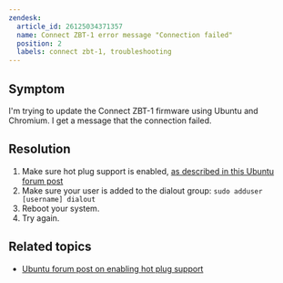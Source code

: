 ```yaml
---
zendesk:
  article_id: 26125034371357
  name: Connect ZBT-1 error message "Connection failed"
  position: 2
  labels: connect zbt-1, troubleshooting
---
```


## Symptom

I'm trying to update the Connect&nbsp;ZBT-1 firmware using Ubuntu and Chromium. I get a message that the connection failed.

## Resolution

1. Make sure hot plug support is enabled, [as described in this Ubuntu forum post](https://forum.snapcraft.io/t/chromium-cant-open-serial-port-on-ubuntu-22-04/31139/6)
2. Make sure your user is added to the dialout group: `sudo adduser [username] dialout`
3. Reboot your system.
4. Try again.

## Related topics

- [Ubuntu forum post on enabling hot plug support](https://forum.snapcraft.io/t/chromium-cant-open-serial-port-on-ubuntu-22-04/31139/6)